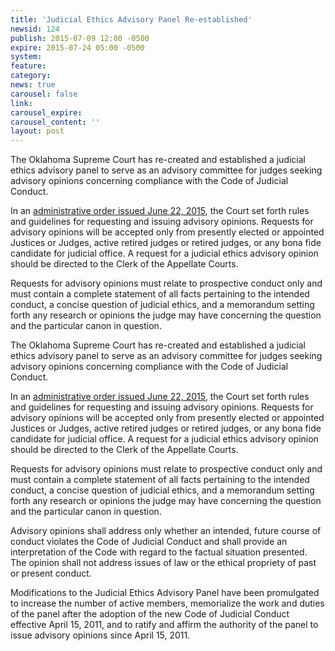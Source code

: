```yaml
---
title: 'Judicial Ethics Advisory Panel Re-established'
newsid: 124
publish: 2015-07-09 12:00 -0500
expire: 2015-07-24 05:00 -0500
system: 
feature: 
category: 
news: true
carousel: false
link: 
carousel_expire: 
carousel_content: ''
layout: post
---
```

<p>The Oklahoma Supreme Court has re-created and established a judicial ethics advisory panel to serve as an advisory committee for judges seeking advisory opinions concerning compliance with the Code of Judicial Conduct.</p>
<p>In an <a href="http://www.oscn.net/static/news/SCAD2015-0054.pdf" target="_blank">administrative order issued June 22, 2015</a>, the Court set forth rules and guidelines for requesting and issuing advisory opinions. Requests for advisory opinions will be accepted only from presently elected or appointed Justices or Judges, active retired judges or retired judges, or any bona fide candidate for judicial office. A request for a judicial ethics advisory opinion should be directed to the Clerk of the Appellate Courts.</p>
<p>Requests for advisory opinions must relate to prospective conduct only and must contain a complete statement of all facts pertaining to the intended conduct, a concise question of judicial ethics, and a memorandum setting forth any research or opinions the judge may have concerning the question and the particular canon in question.</p>

 <!--more-->
<p>The Oklahoma Supreme Court has re-created and established a judicial ethics advisory panel to serve as an advisory committee for judges seeking advisory opinions concerning compliance with the Code of Judicial Conduct.</p>
<p>In an <a href="http://www.oscn.net/static/news/SCAD2015-0054.pdf" target="_blank">administrative order issued June 22, 2015</a>, the Court set forth rules and guidelines for requesting and issuing advisory opinions. Requests for advisory opinions will be accepted only from presently elected or appointed Justices or Judges, active retired judges or retired judges, or any bona fide candidate for judicial office. A request for a judicial ethics advisory opinion should be directed to the Clerk of the Appellate Courts.</p>
<p>Requests for advisory opinions must relate to prospective conduct only and must contain a complete statement of all facts pertaining to the intended conduct, a concise question of judicial ethics, and a memorandum setting forth any research or opinions the judge may have concerning the question and the particular canon in question.</p>
<p>Advisory opinions shall address only whether an intended, future course of conduct violates the Code of Judicial Conduct and shall provide an interpretation of the Code with regard to the factual situation presented. The opinion shall not address issues of law or the ethical propriety of past or present conduct.</p>
<p>Modifications to the Judicial Ethics Advisory Panel have been promulgated to increase the number of active members, memorialize the work and duties of the panel after the adoption of the new Code of Judicial Conduct effective April 15, 2011, and to ratify and affirm the authority of the panel to issue advisory opinions since April 15, 2011.</p>